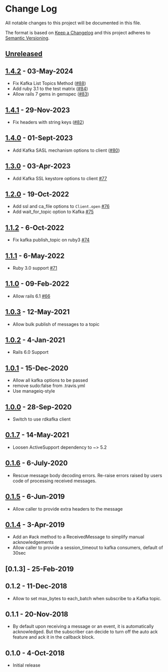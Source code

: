 # Change Log
All notable changes to this project will be documented in this file.

The format is based on [Keep a Changelog](http://keepachangelog.com/)
and this project adheres to [Semantic Versioning](http://semver.org/).

## [Unreleased]

## [1.4.2] - 03-May-2024
* Fix Kafka List Topics Method ([#88](https://github.com/ManageIQ/manageiq-messaging/pull/88))
* Add ruby 3.1 to the test matrix ([#84](https://github.com/ManageIQ/manageiq-messaging/pull/84))
* Allow rails 7 gems in gemspec ([#83](https://github.com/ManageIQ/manageiq-messaging/pull/83))

## [1.4.1] - 29-Nov-2023
* Fix headers with string keys ([#82](https://github.com/ManageIQ/manageiq-messaging/pull/82))

## [1.4.0] - 01-Sept-2023
* Add Kafka SASL mechanism options to client ([#80](https://github.com/ManageIQ/manageiq-messaging/pull/80))

## [1.3.0] - 03-Apr-2023
* Add Kafka SSL keystore options to client [#77](https://github.com/ManageIQ/manageiq-messaging/pull/77)

## [1.2.0] - 19-Oct-2022

* Add ssl and ca_file options to `Client.open` [#76](https://github.com/ManageIQ/manageiq-messaging/pull/76)
* Add wait_for_topic option to Kafka [#75](https://github.com/ManageIQ/manageiq-messaging/pull/75)

## [1.1.2] - 6-Oct-2022

* Fix kafka publish_topic on ruby3 [#74](https://github.com/ManageIQ/manageiq-messaging/pull/74)

## [1.1.1] - 6-May-2022

* Ruby 3.0 support [#71](https://github.com/ManageIQ/manageiq-messaging/pull/71)

## [1.1.0] - 09-Feb-2022

* Allow rails 6.1 [#66](https://github.com/ManageIQ/manageiq-messaging/pull/66)

## [1.0.3] - 12-May-2021

* Allow bulk publish of messages to a topic

## [1.0.2] - 4-Jan-2021

* Rails 6.0 Support

## [1.0.1] - 15-Dec-2020

* Allow all kafka options to be passed
* remove sudo:false from .travis.yml
* Use manageiq-style

## [1.0.0] - 28-Sep-2020

* Switch to use rdkafka client

## [0.1.7] - 14-May-2021

* Loosen ActiveSupport dependency to ~> 5.2

## [0.1.6] - 6-July-2020

* Rescue message body decoding errors. Re-raise errors raised by users code of processing received messages. 

## [0.1.5] - 6-Jun-2019

* Allow caller to provide extra headers to the message

## [0.1.4] - 3-Apr-2019

* Add an #ack method to a ReceivedMessage to simplify manual acknowledgements
* Allow caller to provide a session_timeout to kafka consumers, default of 30sec

## [0.1.3] - 25-Feb-2019

## 0.1.2 - 11-Dec-2018

* Allow to set max_bytes to each_batch when subscribe to a Kafka topic.

## 0.1.1 - 20-Nov-2018

* By default upon receiving a message or an event, it is automatically acknowledged. But
  the subscriber can decide to turn off the auto ack feature and ack it in the callback block.

## 0.1.0 - 4-Oct-2018

* Initial release

[Unreleased]: https://github.com/ManageIQ/manageiq-messaging/compare/v1.4.2...HEAD
[1.4.2]: https://github.com/ManageIQ/manageiq-messaging/compare/v1.4.1...v1.4.2
[1.4.1]: https://github.com/ManageIQ/manageiq-messaging/compare/v1.4.0...v1.4.1
[1.4.0]: https://github.com/ManageIQ/manageiq-messaging/compare/v1.3.0...v1.4.0
[1.3.0]: https://github.com/ManageIQ/manageiq-messaging/compare/v1.2.0...v1.3.0
[1.2.0]: https://github.com/ManageIQ/manageiq-messaging/compare/v1.1.2...v1.2.0
[1.1.2]: https://github.com/ManageIQ/manageiq-messaging/compare/v1.1.1...v1.1.2
[1.1.1]: https://github.com/ManageIQ/manageiq-messaging/compare/v1.1.0...v1.1.1
[1.1.0]: https://github.com/ManageIQ/manageiq-messaging/compare/v1.0.3...v1.1.0
[1.0.3]: https://github.com/ManageIQ/manageiq-messaging/compare/v1.0.2...v1.0.3
[1.0.2]: https://github.com/ManageIQ/manageiq-messaging/compare/v1.0.1...v1.0.2
[1.0.1]: https://github.com/ManageIQ/manageiq-messaging/compare/v1.0.0...v1.0.1
[1.0.0]: https://github.com/ManageIQ/manageiq-messaging/compare/v0.1.7...v1.0.0
[0.1.7]: https://github.com/ManageIQ/manageiq-messaging/compare/v0.1.6...v0.1.7
[0.1.6]: https://github.com/ManageIQ/manageiq-messaging/compare/v0.1.5...v0.1.6
[0.1.5]: https://github.com/ManageIQ/manageiq-messaging/compare/v0.1.4...v0.1.5
[0.1.4]: https://github.com/ManageIQ/manageiq-messaging/compare/v0.1.3...v0.1.4

